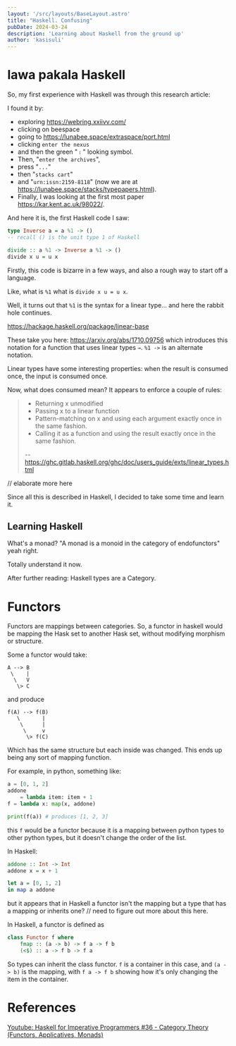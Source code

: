 ```yaml
---
layout: '/src/layouts/BaseLayout.astro'
title: "Haskell. Confusing"
pubDate: 2024-03-24
description: 'Learning about Haskell from the ground up'
author: 'kasisuli'
---
```


<h1><span class="tokipona" lang="tok"> lawa pakala</span> Haskell</h1>

So, my first experience with Haskell was through this research article: 

I found it by:
- exploring https://webring.xxiivv.com/
- clicking on beespace
- going to https://lunabee.space/extraspace/port.html
- clicking `enter the nexus` 
- and then the green "`﹝`" looking symbol. 
- Then, "`enter the archives`", 
- press "`...`" 
- then "`stacks cart`" 
- and "`urn:issn:2159-8118`" (now we are at https://lunabee.space/stacks/typepapers.html). 
- Finally, I was looking at the first most paper https://kar.kent.ac.uk/98022/.


And here it is, the first Haskell code I saw:

```hs
type Inverse a = a %1 -> () 
-- recall () is the unit type 1 of Haskell

divide :: a %1 -> Inverse a %1 -> ()
divide x u = u x
```

Firstly, this code is bizarre in a few ways, and also a rough way to start off a language.

Like, what is `%1` what is `divide x u = u x`.

Well, it turns out that `%1` is the syntax for a linear type... and here the rabbit hole continues.


https://hackage.haskell.org/package/linear-base

These take you here: https://arxiv.org/abs/1710.09756
which introduces this notation for a function that uses linear types `⊸`. `%1 ->` is an alternate notation.

Linear types have some interesting properties: 
when the result is consumed once, the input is consumed once. 

Now, what does consumed mean?
It appears to enforce a couple of rules:

> * Returning x unmodified
> * Passing x to a linear function
> * Pattern-matching on x and using each argument exactly once in the same fashion.
> * Calling it as a function and using the result exactly once in the same fashion.
>
> -- https://ghc.gitlab.haskell.org/ghc/doc/users_guide/exts/linear_types.html

// elaborate more here

Since all this is described in Haskell, I decided to take some time and learn it.

## Learning Haskell

What's a monad? "A monad is a monoid in the category of endofunctors" yeah right.

Totally understand it now.

After further reading:
Haskell types are a Category.

# Functors

Functors are mappings between categories.
So, a functor in haskell would be mapping the Hask set to another Hask set, without modifying morphism or structure.

Some a functor would take:

```
A --> B
 \    |
  \   V
   \> C
```
and produce
```
f(A) --> f(B)
   \       |
    \      |
     \     v
      \> f(C)
```
Which has the same structure but each inside was changed. 
This ends up being any sort of mapping function. 

For example, in python, something like:
```py
a = [0, 1, 2]
addone
    = lambda item: item + 1
f = lambda x: map(x, addone)

print(f(a)) # produces [1, 2, 3]
```
this `f` would be a functor because it is a mapping between python types to other python types, but it doesn't change the order of the list.

In Haskell:
```hs
addone :: Int -> Int
addone x = x + 1

let a = [0, 1, 2]
in map a addone
```

but it appears that in Haskell a functor isn't the mapping but a type that has a mapping or inherits one? // need to figure out more about this here.

In Haskell, a functor is defined as
```hs
class Functor f where
    fmap :: (a -> b) -> f a -> f b
    (<$) :: a -> f b -> f a
```
So types can inherit the class functor. `f` is a container in this case, and `(a -> b)` is the mapping, with `f a -> f b` showing how it's only changing the item in the container.

# References
[Youtube: Haskell for Imperative Programmers #36 - Category Theory (Functors, Applicatives, Monads)](https://youtu.be/Jsmt4uaL1O8)